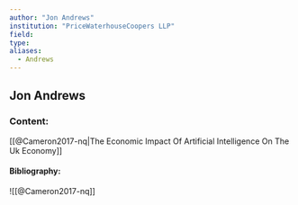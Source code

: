 ```yaml
---
author: "Jon Andrews"
institution: "PriceWaterhouseCoopers LLP"
field:
type:
aliases:
  - Andrews
---
```


## Jon Andrews

### Content:
[[@Cameron2017-nq|The Economic Impact Of Artificial Intelligence On The Uk Economy]]

#### Bibliography:

![[@Cameron2017-nq]]